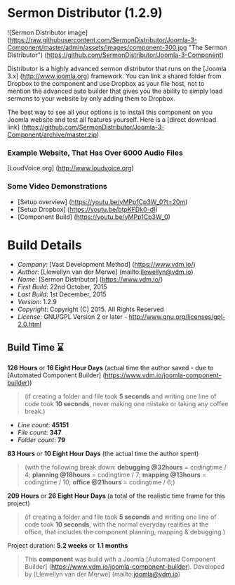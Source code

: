 # Sermon Distributor (1.2.9)

 ![Sermon Distributor image] (https://raw.githubusercontent.com/SermonDistributor/Joomla-3-Component/master/admin/assets/images/component-300.jpg "The Sermon Distributor") (https://github.com/SermonDistributor/Joomla-3-Component)

Distributor is a highly advanced sermon distributor that runs on the [Joomla 3.x] (http://www.joomla.org) framework. You can link a shared folder from Dropbox to the component and use Dropbox as your file host, not to mention the advanced auto builder that gives you the ability to simply load sermons to your website by only adding them to Dropbox.

The best way to see all your options is to install this component on you Joomla website and test all features yourself. Here is a [direct download link] (https://github.com/SermonDistributor/Joomla-3-Component/archive/master.zip)

### Example Website, That Has Over 6000 Audio Files

[LoudVoice.org] (http://www.loudvoice.org)

### Some Video Demonstrations

+ [Setup overview] (https://youtu.be/yMPp1Cp3W_0?t=20m)
+ [Setup Dropbox] (https://youtu.be/btpKFDk0-dI)
+ [Component Build] (https://youtu.be/yMPp1Cp3W_0)

# Build Details

+ *Company*: [Vast Development Method] (https://www.vdm.io/)
+ *Author*: [Llewellyn van der Merwe] (mailto:llewellyn@vdm.io)
+ *Name*: [Sermon Distributor] (https://www.vdm.io/)
+ *First Build*: 22nd October, 2015
+ *Last Build*: 1st December, 2015
+ *Version*: 1.2.9
+ *Copyright*: Copyright (C) 2015. All Rights Reserved
+ *License*: GNU/GPL Version 2 or later - http://www.gnu.org/licenses/gpl-2.0.html

## Build Time :hourglass:

**126 Hours** or **16 Eight Hour Days** (actual time the author saved -
due to [Automated Component Builder] (https://www.vdm.io/joomla-component-builder))

> (if creating a folder and file took **5 seconds** and writing one line of code took **10 seconds**,
> never making one mistake or taking any coffee break.)

+ *Line count*: **45151**
+ *File count*: **347**
+ *Folder count*: **79**

**83 Hours** or **10 Eight Hour Days** (the actual time the author spent)

> (with the following break down:
> **debugging @32hours** = codingtime / 4;
> **planning @18hours** = codingtime / 7;
> **mapping @13hours** = codingtime / 10;
> **office @21hours** = codingtime / 6;)

**209 Hours** or **26 Eight Hour Days**
(a total of the realistic time frame for this project)

> (if creating a folder and file took **5 seconds** and writing one line of code took **10 seconds**,
> with the normal everyday realities at the office, that includes the component planning, mapping & debugging.)

Project duration: **5.2 weeks** or **1.1 months**

> This **component** was build with a Joomla [Automated Component Builder] (https://www.vdm.io/joomla-component-builder).
> Developed by [Llewellyn van der Merwe] (mailto:joomla@vdm.io)